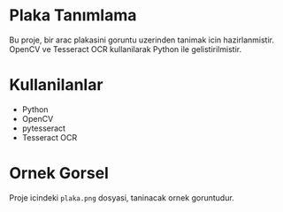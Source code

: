 # Plaka Tanımlama

Bu proje, bir arac plakasini goruntu uzerinden tanimak icin hazirlanmistir.  
OpenCV ve Tesseract OCR kullanilarak Python ile gelistirilmistir.

# Kullanilanlar

- Python
- OpenCV
- pytesseract
- Tesseract OCR 

# Ornek Gorsel

Proje icindeki `plaka.png` dosyasi, taninacak ornek goruntudur.
